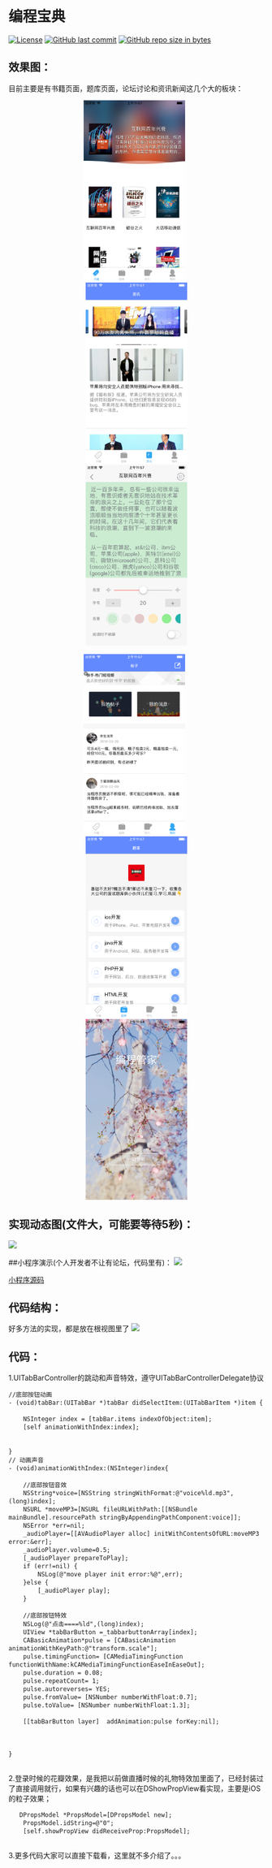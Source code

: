 # 编程宝典

[![License](https://img.shields.io/badge/license-MIT-blue.svg)](LICENSE)
[![GitHub last commit](https://img.shields.io/github/last-commit/kevindcw/DProgram_ios.svg)](https://github.com/kevindcw/DProgram_ios/commits/master)
[![GitHub repo size in bytes](https://img.shields.io/github/repo-size/kevindcw/DProgram_ios.svg?colorB=fa5b19)](https://github.com/kevindcw/DProgram_ios)



## 效果图：
目前主要是有书籍页面，题库页面，论坛讨论和资讯新闻这几个大的板块：

<p align="center">
  <img width="200" src="Screenshots/1.png" hspace="30px" />
  <img width="200" src="Screenshots/2.png" hspace="30px" />
  <img width="200" src="Screenshots/3.png" hspace="30px" />
</p>

<p align="center">
  <img width="200" src="Screenshots/4.png" hspace="30px" />
  <img width="200" src="Screenshots/5.png" hspace="30px" />
  <img width="200" src="Screenshots/6.png" hspace="30px" />
</p>


## 实现动态图(文件大，可能要等待5秒)：
![](https://upload-images.jianshu.io/upload_images/3323633-2d3aac19ea207c00.gif)


##小程序演示(个人开发者不让有论坛，代码里有)：
![](https://upload-images.jianshu.io/upload_images/3323633-d30bfba6dd528312.jpeg)

[小程序源码](https://github.com/kevindcw/DProgram_WeChat)


## 代码结构：
好多方法的实现，都是放在根视图里了
![](https://upload-images.jianshu.io/upload_images/3323633-2deebfed676e7ea5.png)



## 代码：
1.UITabBarController的跳动和声音特效，遵守UITabBarControllerDelegate协议

```
//底部按钮动画
- (void)tabBar:(UITabBar *)tabBar didSelectItem:(UITabBarItem *)item {
    
    NSInteger index = [tabBar.items indexOfObject:item];
    [self animationWithIndex:index];
   
    
}
// 动画声音
- (void)animationWithIndex:(NSInteger)index{
    
    //底部按钮音效
    NSString*voice=[NSString stringWithFormat:@"voice%ld.mp3",(long)index];
    NSURL *moveMP3=[NSURL fileURLWithPath:[[NSBundle mainBundle].resourcePath stringByAppendingPathComponent:voice]];
    NSError *err=nil;
    _audioPlayer=[[AVAudioPlayer alloc] initWithContentsOfURL:moveMP3 error:&err];
    _audioPlayer.volume=0.5;
    [_audioPlayer prepareToPlay];
    if (err!=nil) {
        NSLog(@"move player init error:%@",err);
    }else {
        [_audioPlayer play];
    }
    
    //底部按钮特效
    NSLog(@"点击====%ld",(long)index);
    UIView *tabBarButton =_tabbarbuttonArray[index];
    CABasicAnimation*pulse = [CABasicAnimation animationWithKeyPath:@"transform.scale"];
    pulse.timingFunction= [CAMediaTimingFunction functionWithName:kCAMediaTimingFunctionEaseInEaseOut];
    pulse.duration = 0.08;
    pulse.repeatCount= 1;
    pulse.autoreverses= YES;
    pulse.fromValue= [NSNumber numberWithFloat:0.7];
    pulse.toValue= [NSNumber numberWithFloat:1.3];
    
    [[tabBarButton layer]  addAnimation:pulse forKey:nil];
    
  
    
}


```

2.登录时候的花瓣效果，是我把以前做直播时候的礼物特效加里面了，已经封装过了直接调用就行，如果有兴趣的话也可以在DShowPropView看实现，主要是iOS的粒子效果；

```
   DPropsModel *PropsModel=[DPropsModel new];
    PropsModel.idString=@"0";
    [self.showPropView didReceiveProp:PropsModel];


```

3.更多代码大家可以直接下载看，这里就不多介绍了。。。

